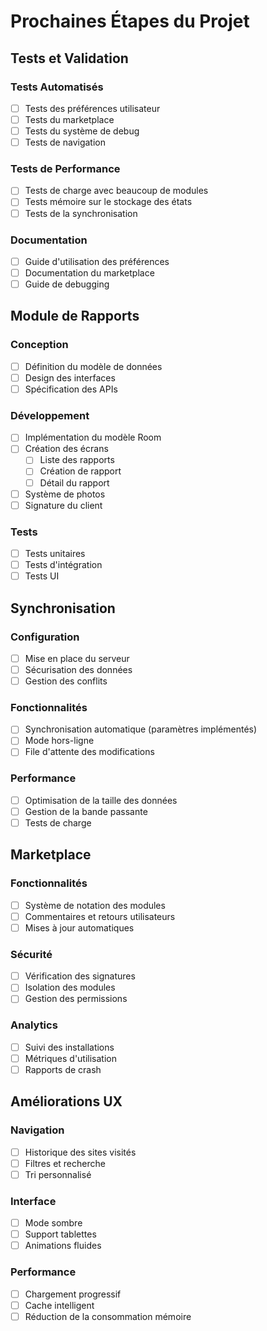 # Prochaines Étapes du Projet

## Tests et Validation

### Tests Automatisés
- [ ] Tests des préférences utilisateur
- [ ] Tests du marketplace
- [ ] Tests du système de debug
- [ ] Tests de navigation

### Tests de Performance
- [ ] Tests de charge avec beaucoup de modules
- [ ] Tests mémoire sur le stockage des états
- [ ] Tests de la synchronisation

### Documentation
- [ ] Guide d'utilisation des préférences
- [ ] Documentation du marketplace
- [ ] Guide de debugging

## Module de Rapports

### Conception
- [ ] Définition du modèle de données
- [ ] Design des interfaces
- [ ] Spécification des APIs

### Développement
- [ ] Implémentation du modèle Room
- [ ] Création des écrans
  - [ ] Liste des rapports
  - [ ] Création de rapport
  - [ ] Détail du rapport
- [ ] Système de photos
- [ ] Signature du client

### Tests
- [ ] Tests unitaires
- [ ] Tests d'intégration
- [ ] Tests UI

## Synchronisation

### Configuration
- [ ] Mise en place du serveur
- [ ] Sécurisation des données
- [ ] Gestion des conflits

### Fonctionnalités
- [ ] Synchronisation automatique (paramètres implémentés)
- [ ] Mode hors-ligne
- [ ] File d'attente des modifications

### Performance
- [ ] Optimisation de la taille des données
- [ ] Gestion de la bande passante
- [ ] Tests de charge

## Marketplace

### Fonctionnalités 
- [ ] Système de notation des modules
- [ ] Commentaires et retours utilisateurs
- [ ] Mises à jour automatiques

### Sécurité
- [ ] Vérification des signatures
- [ ] Isolation des modules
- [ ] Gestion des permissions

### Analytics
- [ ] Suivi des installations
- [ ] Métriques d'utilisation
- [ ] Rapports de crash

## Améliorations UX

### Navigation
- [ ] Historique des sites visités
- [ ] Filtres et recherche
- [ ] Tri personnalisé

### Interface
- [ ] Mode sombre
- [ ] Support tablettes
- [ ] Animations fluides

### Performance
- [ ] Chargement progressif
- [ ] Cache intelligent
- [ ] Réduction de la consommation mémoire